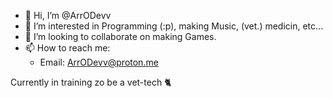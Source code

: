 - 👋 Hi, I’m @ArrODevv
- 👀 I’m interested in Programming (:p), making Music, (vet.) medicin, etc... <!-- - 🌱 I’m currently learning Rust -->
- 💞️ I’m looking to collaborate on making Games.
- 📫 How to reach me:
  - Email: [ArrODevv@proton.me](mailto:ArrODevv@proton.me)

Currently in training zo be a vet-tech 🐈

<!---
ArrODevv/ArrODevv is a ✨ special ✨ repository because its `README.md` (this file) appears on your GitHub profile.
You can click the Preview link to take a look at your changes.
--->

